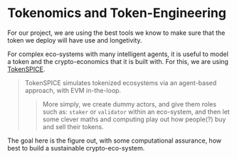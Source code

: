 # Tokenomics and Token-Engineering

For our project, we are using the best tools we know to make sure that the token we deploy will have use and longetivity. 

For complex eco-systems with many intelligent agents, it is useful to model a token and the crypto-economics that it is built with. For this, we are using [TokenSPICE](https://github.com/tokenspice).

> TokenSPICE simulates tokenized ecosystems via an agent-based approach, with EVM in-the-loop.
> > More simply, we create dummy actors, and give them roles such as: `staker` or `validator` within an eco-system, and then let some clever maths and computing play out how people(?) buy and sell their tokens.

The goal here is the figure out, with some computational assurance, how best to build a sustainable crypto-eco-system.
